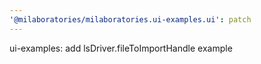 ```yaml
---
'@milaboratories/milaboratories.ui-examples.ui': patch
---
```


ui-examples: add lsDriver.fileToImportHandle example
